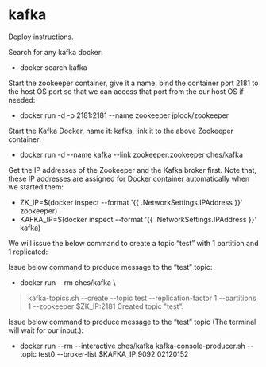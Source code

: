 # kafka
Deploy instructions.

Search for any kafka docker:
- docker search kafka 

Start the zookeeper container, give it a name, bind the container port 2181 to the host OS port so that we can access that port from the our host OS if needed:
- docker run -d -p 2181:2181 --name zookeeper jplock/zookeeper

Start the Kafka Docker, name it: kafka, link it to the above Zookeeper container:

- docker run -d --name kafka --link zookeeper:zookeeper ches/kafka

Get the IP addresses of the Zookeeper and the Kafka broker first. Note that, these IP addresses are assigned for Docker container automatically when we started them:

- ZK_IP=$(docker inspect --format '{{ .NetworkSettings.IPAddress }}' zookeeper)
- KAFKA_IP=$(docker inspect --format '{{ .NetworkSettings.IPAddress }}' kafka)

We will issue the below command to create a topic “test” with 1 partition and 1 replicated:

Issue below command to produce message to the “test” topic:

- docker run --rm ches/kafka \
> kafka-topics.sh --create --topic test --replication-factor 1 --partitions 1 --zookeeper $ZK_IP:2181
Created topic "test".

Issue below command to produce message to the “test” topic (The terminal will wait for our input.):

- docker run --rm --interactive ches/kafka kafka-console-producer.sh --topic test0 --broker-list $KAFKA_IP:9092
02120152

 

